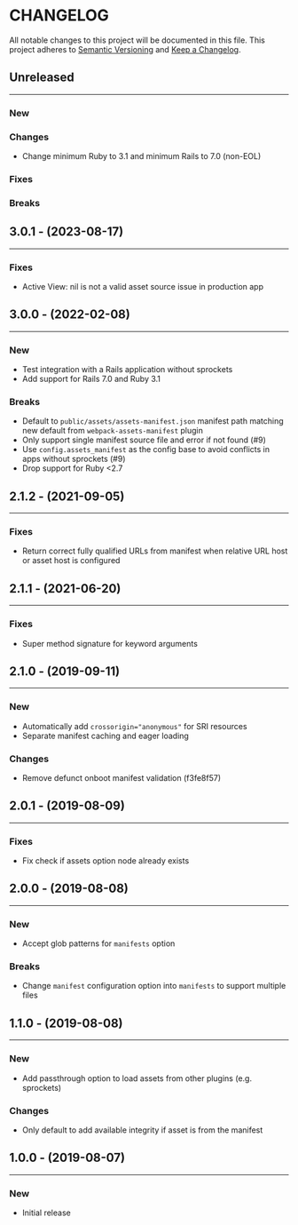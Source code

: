 # CHANGELOG

All notable changes to this project will be documented in this file.
This project adheres to [Semantic Versioning](http://semver.org/) and [Keep a Changelog](http://keepachangelog.com/).

## Unreleased

---

### New

### Changes

- Change minimum Ruby to 3.1 and minimum Rails to 7.0 (non-EOL)

### Fixes

### Breaks

## 3.0.1 - (2023-08-17)

---

### Fixes

- Active View: nil is not a valid asset source issue in production app

## 3.0.0 - (2022-02-08)

---

### New

- Test integration with a Rails application without sprockets
- Add support for Rails 7.0 and Ruby 3.1

### Breaks

- Default to `public/assets/assets-manifest.json` manifest path matching new default from `webpack-assets-manifest` plugin
- Only support single manifest source file and error if not found (#9)
- Use `config.assets_manifest` as the config base to avoid conflicts in apps without sprockets (#9)
- Drop support for Ruby <2.7

## 2.1.2 - (2021-09-05)

---

### Fixes

- Return correct fully qualified URLs from manifest when relative URL host or asset host is configured

## 2.1.1 - (2021-06-20)

---

### Fixes

- Super method signature for keyword arguments

## 2.1.0 - (2019-09-11)

---

### New

- Automatically add `crossorigin="anonymous"` for SRI resources
- Separate manifest caching and eager loading

### Changes

- Remove defunct onboot manifest validation (f3fe8f57)

## 2.0.1 - (2019-08-09)

---

### Fixes

- Fix check if assets option node already exists

## 2.0.0 - (2019-08-08)

---

### New

- Accept glob patterns for `manifests` option

### Breaks

- Change `manifest` configuration option into `manifests` to support multiple files

## 1.1.0 - (2019-08-08)

---

### New

- Add passthrough option to load assets from other plugins (e.g. sprockets)

### Changes

- Only default to add available integrity if asset is from the manifest

## 1.0.0 - (2019-08-07)

---

### New

- Initial release
